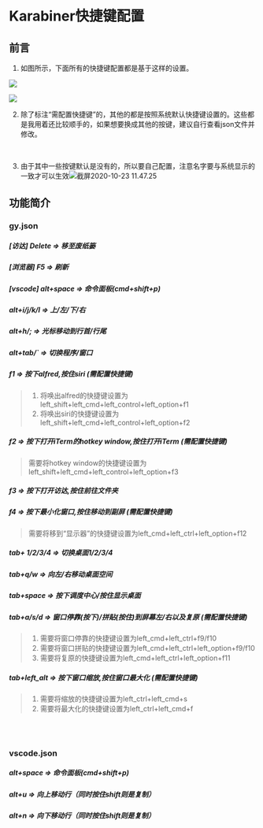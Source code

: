 # Karabiner快捷键配置

## 前言

1. 如图所示，下面所有的快捷键配置都是基于这样的设置。

![](https://i.loli.net/2020/10/24/jbczGY693oMyxpN.png)

![](https://i.loli.net/2020/10/24/aPptJRmboUs7Ehk.png)

2. 除了标注“需配置快捷键”的，其他的都是按照系统默认快捷键设置的。这些都是我用着还比较顺手的，如果想要换成其他的按键，建议自行查看json文件并修改。

<br>

3. 由于其中一些按键默认是没有的，所以要自己配置，注意名字要与系统显示的一致才可以生效![截屏2020-10-23 11.47.25](https://i.loli.net/2020/10/23/7dEegioH8L2jszG.png)

## 功能简介

### gy.json

##### [访达] Delete => 移至废纸篓

##### [浏览器] F5 => 刷新

##### [vscode] alt+space => 命令面板(cmd+shift+p)

##### alt+i/j/k/l => 上/左/下/右

##### alt+h/; => 光标移动到行首/行尾

##### alt+tab/` => 切换程序/窗口

##### f1 => 按下alfred,按住siri (需配置快捷键)

> 1. 将唤出alfred的快捷键设置为left_shift+left_cmd+left_control+left_option+f1
> 2. 将唤出siri的快捷键设置为left_shift+left_cmd+left_control+left_option+f2

##### f2 => 按下打开iTerm的hotkey window,按住打开iTerm (需配置快捷键)

> 需要将hotkey window的快捷键设置为left_shift+left_cmd+left_control+left_option+f3

##### f3 => 按下打开访达,按住前往文件夹

##### f4 => 按下最小化窗口,按住移动到副屏 (需配置快捷键)

> 需要将移到“显示器”的快捷键设置为left_cmd+left_ctrl+left_option+f12

##### tab+ 1/2/3/4 => 切换桌面1/2/3/4

##### tab+q/w => 向左/右移动桌面空间

##### tab+space => 按下调度中心/按住显示桌面

##### tab+a/s/d => 窗口停靠(按下)/拼贴(按住)到屏幕左/右以及复原 (需配置快捷键)

> 1. 需要将窗口停靠的快捷键设置为left_cmd+left_ctrl+f9/f10
> 2. 需要将窗口拼贴的快捷键设置为left_cmd+left_ctrl+left_option+f9/f10
> 3. 需要将复原的快捷键设置为left_cmd+left_ctrl+left_option+f11

##### tab+left_alt => 按下窗口缩放,按住窗口最大化 (需配置快捷键)

> 1. 需要将缩放的快捷键设置为left_ctrl+left_cmd+s
> 2. 需要将最大化的快捷键设置为left_ctrl+left_cmd+f

<br>

<br>

### vscode.json

##### alt+space => 命令面板(cmd+shift+p)

##### alt+u => 向上移动行（同时按住shift则是复制）

##### alt+n => 向下移动行（同时按住shift则是复制）

